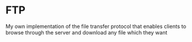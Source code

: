 # FTP
My own implementation of the file transfer protocol that enables clients to browse through the server and download any file which they want
